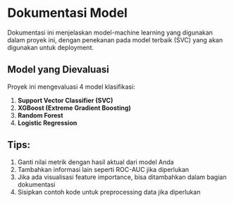 # Dokumentasi Model

Dokumentasi ini menjelaskan model-machine learning yang digunakan dalam proyek ini, dengan penekanan pada model terbaik (SVC) yang akan digunakan untuk deployment.

## Model yang Dievaluasi

Proyek ini mengevaluasi 4 model klasifikasi:

1. **Support Vector Classifier (SVC)**
2. **XGBoost (Extreme Gradient Boosting)**
3. **Random Forest**
4. **Logistic Regression**


## Tips:
1. Ganti nilai metrik dengan hasil aktual dari model Anda
2. Tambahkan informasi lain seperti ROC-AUC jika diperlukan
3. Jika ada visualisasi feature importance, bisa ditambahkan dalam bagian dokumentasi
4. Sisipkan contoh kode untuk preprocessing data jika diperlukan
